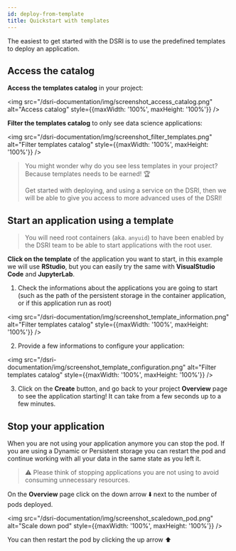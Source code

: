 ```yaml
---
id: deploy-from-template
title: Quickstart with templates
---
```


The easiest to get started with the DSRI is to use the predefined templates to deploy an application.

## Access the catalog

**Access the templates catalog** in your project:

<img src="/dsri-documentation/img/screenshot_access_catalog.png" alt="Access catalog" style={{maxWidth: '100%', maxHeight: '100%'}} />

**Filter the templates catalog** to only see data science applications:

<img src="/dsri-documentation/img/screenshot_filter_templates.png" alt="Filter templates catalog" style={{maxWidth: '100%', maxHeight: '100%'}} />

> You might wonder why do you see less templates in your project? Because templates needs to be earned! 🏆 
>
> Get started with deploying, and using a service on the DSRI, then we will be able to give you access to more advanced uses of the DSRI!

## Start an application using a template

> You will need root containers (aka. `anyuid`) to have been enabled by the DSRI team to be able to start applications with the root user.

**Click on the template** of the application you want to start, in this example we will use **RStudio**, but you can easily try the same with **VisualStudio Code** and **JupyterLab**.

1. Check the informations about the applications you are going to start (such as the path of the persistent storage in the container application, or if this application run as root)

<img src="/dsri-documentation/img/screenshot_template_information.png" alt="Filter templates catalog" style={{maxWidth: '100%', maxHeight: '100%'}} />

2. Provide a few informations to configure your application:

<img src="/dsri-documentation/img/screenshot_template_configuration.png" alt="Filter templates catalog" style={{maxWidth: '100%', maxHeight: '100%'}} />

3. Click on the **Create** button, and go back to your project **Overview** page to see the application starting! It can take from a few seconds up to a few minutes.

## Stop your application

When you are not using your application anymore you can stop the pod. If you are using a Dynamic or Persistent storage you can restart the pod and continue working with all your data in the same state as you left it.

> ⚠️ Please think of stopping applications you are not using to avoid consuming unnecessary resources.

On the **Overview** page click on the down arrow ⬇️ next to the number of pods deployed.

<img src="/dsri-documentation/img/screenshot_scaledown_pod.png" alt="Scale down pod" style={{maxWidth: '100%', maxHeight: '100%'}} />

You can then restart the pod by clicking the up arrow ⬆️
